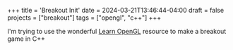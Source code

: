 +++
title = 'Breakout Init'
date = 2024-03-21T13:46:44-04:00
draft = false
projects = ["breakout"]
tags = ["opengl", "c++"]
+++

I'm trying to use the wonderful [Learn OpenGL](https://learnopengl.com/) resource to make a breakout game in C++
